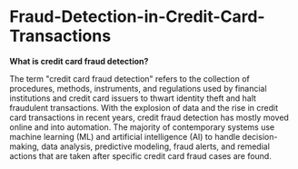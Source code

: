 # Fraud-Detection-in-Credit-Card-Transactions
**What is credit card fraud detection?**

The term "credit card fraud detection" refers to the collection of procedures, methods, instruments, and regulations used by financial institutions and credit card issuers to thwart identity theft and halt fraudulent transactions.
With the explosion of data and the rise in credit card transactions in recent years, credit fraud detection has mostly moved online and into automation. The majority of contemporary systems use machine learning (ML) and artificial intelligence (AI) to handle decision-making, data analysis, predictive modeling, fraud alerts, and remedial actions that are taken after specific credit card fraud cases are found.  
